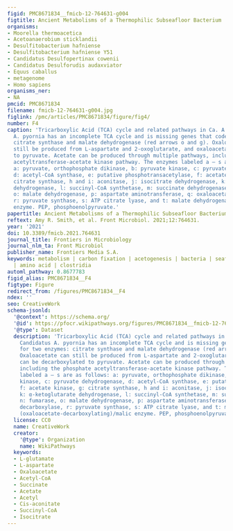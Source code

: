 ```yaml
---
figid: PMC8671834__fmicb-12-764631-g004
figtitle: Ancient Metabolisms of a Thermophilic Subseafloor Bacterium
organisms:
- Moorella thermoacetica
- Acetoanaerobium sticklandii
- Desulfitobacterium hafniense
- Desulfitobacterium hafniense Y51
- Candidatus Desulfopertinax cowenii
- Candidatus Desulforudis audaxviator
- Equus caballus
- metagenome
- Homo sapiens
organisms_ner:
- NA
pmcid: PMC8671834
filename: fmicb-12-764631-g004.jpg
figlink: /pmc/articles/PMC8671834/figure/fig4/
number: F4
caption: 'Tricarboxylic Acid (TCA) cycle and related pathways in Ca. A. pyornia. Candidatus
  A. pyornia has an incomplete TCA cycle and is missing genes that code for two enzymes:
  citrate synthase and malate dehydrogenase (red arrows o and g). Oxaloacetate can
  still be produced from L-aspartate and 2-oxoglutarate, and oxaloacetate can be decarboxylated
  to pyruvate. Acetate can be produced through multiple pathways, including the phosphate
  acetyltransferase-acetate kinase pathway. The enzymes labeled a – s are as follows:
  a: pyruvate, orthophosphate dikinase, b: pyruvate kinase, c: pyruvate dehydrogenase,
  d: acetyl-CoA synthase, e: putative phosphotransacetylase, f: acetate kinase, g:
  citrate synthase, h and i: aconitase, j: isocitrate dehydrogenase, k: α-ketoglutarate
  dehydrogenase, l: succinyl-CoA synthetase, m: succinate dehydrogenase, n: fumarase,
  o: malate dehydrogenase, p: aspartate aminotransferase, q: oxaloacetate decarboxylase,
  r: pyruvate synthase, s: ATP citrate lyase, and t: malate dehydrogenase (oxaloacetate-decarboxylating)/malic
  enzyme. PEP, phosphoenolpyruvate.'
papertitle: Ancient Metabolisms of a Thermophilic Subseafloor Bacterium.
reftext: Amy R. Smith, et al. Front Microbiol. 2021;12:764631.
year: '2021'
doi: 10.3389/fmicb.2021.764631
journal_title: Frontiers in Microbiology
journal_nlm_ta: Front Microbiol
publisher_name: Frontiers Media S.A.
keywords: metabolism | carbon fixation | acetogenesis | bacteria | seafloor | hydrogen
  | amino acid | clostridia
automl_pathway: 0.8677783
figid_alias: PMC8671834__F4
figtype: Figure
redirect_from: /figures/PMC8671834__F4
ndex: ''
seo: CreativeWork
schema-jsonld:
  '@context': https://schema.org/
  '@id': https://pfocr.wikipathways.org/figures/PMC8671834__fmicb-12-764631-g004.html
  '@type': Dataset
  description: 'Tricarboxylic Acid (TCA) cycle and related pathways in Ca. A. pyornia.
    Candidatus A. pyornia has an incomplete TCA cycle and is missing genes that code
    for two enzymes: citrate synthase and malate dehydrogenase (red arrows o and g).
    Oxaloacetate can still be produced from L-aspartate and 2-oxoglutarate, and oxaloacetate
    can be decarboxylated to pyruvate. Acetate can be produced through multiple pathways,
    including the phosphate acetyltransferase-acetate kinase pathway. The enzymes
    labeled a – s are as follows: a: pyruvate, orthophosphate dikinase, b: pyruvate
    kinase, c: pyruvate dehydrogenase, d: acetyl-CoA synthase, e: putative phosphotransacetylase,
    f: acetate kinase, g: citrate synthase, h and i: aconitase, j: isocitrate dehydrogenase,
    k: α-ketoglutarate dehydrogenase, l: succinyl-CoA synthetase, m: succinate dehydrogenase,
    n: fumarase, o: malate dehydrogenase, p: aspartate aminotransferase, q: oxaloacetate
    decarboxylase, r: pyruvate synthase, s: ATP citrate lyase, and t: malate dehydrogenase
    (oxaloacetate-decarboxylating)/malic enzyme. PEP, phosphoenolpyruvate.'
  license: CC0
  name: CreativeWork
  creator:
    '@type': Organization
    name: WikiPathways
  keywords:
  - L-glutamate
  - L-aspartate
  - Oxaloacetate
  - Acetyl-CoA
  - Succinate
  - Acetate
  - Acetyl
  - Cis-aconitate
  - Succinyl-CoA
  - Isocitrate
---
```

